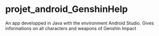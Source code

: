 # projet_android_GenshinHelp
An app developped in Java with the environment Android Studio. Gives informations on all characters and weapons of Genshin Impact
